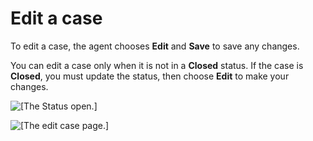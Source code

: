 # Edit a case<a name="cm-editcases"></a>

To edit a case, the agent chooses **Edit** and **Save** to save any changes\.

You can edit a case only when it is not in a **Closed** status\. If the case is **Closed**, you must update the status, then choose **Edit** to make your changes\.

![\[The Status open.\]](http://docs.aws.amazon.com/connect/latest/adminguide/images/cases-agent-application-edit.png)

![\[The edit case page.\]](http://docs.aws.amazon.com/connect/latest/adminguide/images/cases-agent-application-edit-template.png)